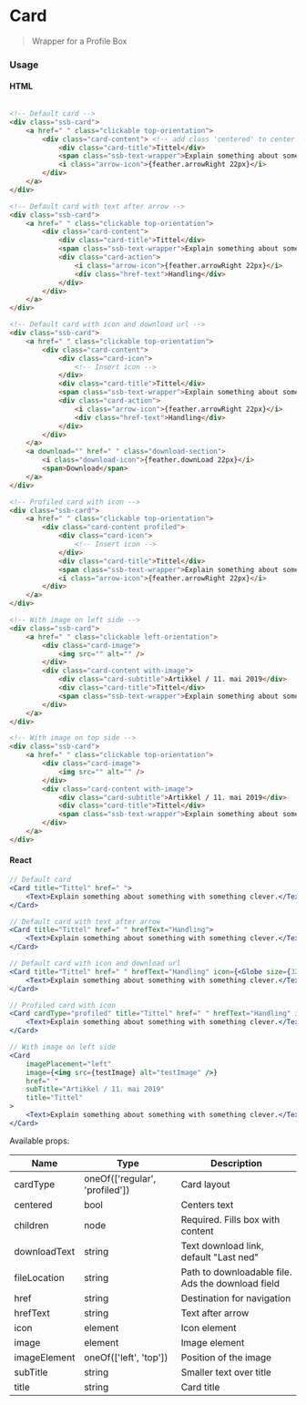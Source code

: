 Card
========

> Wrapper for a Profile Box

### Usage

#### HTML

```html

<!-- Default card -->
<div class="ssb-card">
    <a href=" " class="clickable top-orientation">
        <div class="card-content"> <!-- add class 'centered' to center all content -->
            <div class="card-title">Tittel</div>
            <span class="ssb-text-wrapper">Explain something about something with something clever.</span>
            <i class="arrow-icon">{feather.arrowRight 22px}</i>
        </div>
    </a>
</div>

<!-- Default card with text after arrow -->
<div class="ssb-card">
    <a href=" " class="clickable top-orientation">
        <div class="card-content">
            <div class="card-title">Tittel</div>
            <span class="ssb-text-wrapper">Explain something about something with something clever.</span>
            <div class="card-action">
                <i class="arrow-icon">{feather.arrowRight 22px}</i>
                <div class="href-text">Handling</div>
            </div>
        </div>
    </a>
</div>

<!-- Default card with icon and download url -->
<div class="ssb-card">
    <a href=" " class="clickable top-orientation">
        <div class="card-content">
            <div class="card-icon">
                <!-- Insert icon -->
            </div>
            <div class="card-title">Tittel</div>
            <span class="ssb-text-wrapper">Explain something about something with something clever.</span>
            <div class="card-action">
                <i class="arrow-icon">{feather.arrowRight 22px}</i>
                <div class="href-text">Handling</div>
            </div>
        </div>
    </a>
    <a download="" href=" " class="download-section">
        <i class="download-icon">{feather.downLoad 22px}</i>
        <span>Download</span>
    </a>
</div>

<!-- Profiled card with icon -->
<div class="ssb-card">
    <a href=" " class="clickable top-orientation">
        <div class="card-content profiled">
            <div class="card-icon">
                <!-- Insert icon -->
            </div>
            <div class="card-title">Tittel</div>
            <span class="ssb-text-wrapper">Explain something about something with something clever.</span>
            <i class="arrow-icon">{feather.arrowRight 22px}</i>
        </div>
    </a>
</div>

<!-- With image on left side -->
<div class="ssb-card">
    <a href=" " class="clickable left-orientation">
        <div class="card-image">
            <img src="" alt="" />
        </div>
        <div class="card-content with-image">
            <div class="card-subtitle">Artikkel / 11. mai 2019</div>
            <div class="card-title">Tittel</div>
            <span class="ssb-text-wrapper">Explain something about something with something clever.</span>
        </div>
    </a>
</div>

<!-- With image on top side -->
<div class="ssb-card">
    <a href=" " class="clickable top-orientation">
        <div class="card-image">
            <img src="" alt="" />
        </div>
        <div class="card-content with-image">
            <div class="card-subtitle">Artikkel / 11. mai 2019</div>
            <div class="card-title">Tittel</div>
            <span class="ssb-text-wrapper">Explain something about something with something clever.</span>
        </div>
    </a>
</div>
```

#### React

```jsx harmony
// Default card 
<Card title="Tittel" href=" ">
    <Text>Explain something about something with something clever.</Text>
</Card>

// Default card with text after arrow
<Card title="Tittel" href=" " hrefText="Handling">
    <Text>Explain something about something with something clever.</Text>
</Card>

// Default card with icon and download url
<Card title="Tittel" href=" " hrefText="Handling" icon={<Globe size={32} />} fileLocation="./not_a_file.md" downloadText="Download">
    <Text>Explain something about something with something clever.</Text>
</Card>

// Profiled card with icon
<Card cardType="profiled" title="Tittel" href=" " hrefText="Handling" icon={<Globe size={120} />} >
    <Text>Explain something about something with something clever.</Text>
</Card>

// With image on left side
<Card
    imagePlacement="left"
    image={<img src={testImage} alt="testImage" />}
    href=" "
    subTitle="Artikkel / 11. mai 2019"
    title="Tittel"
>
    <Text>Explain something about something with something clever.</Text>
</Card>
```

Available props:

| Name       | Type           | Description  |
| ---------- | ------------- | ----- |
| cardType | oneOf(['regular', 'profiled'])  | Card layout |
| centered | bool | Centers text |
| children | node | Required. Fills box with content |
| downloadText | string | Text download link, default "Last ned" |
| fileLocation | string | Path to downloadable file. Ads the download field |
| href | string | Destination for navigation |
| hrefText | string | Text after arrow |
| icon | element | Icon element |
| image | element | Image element |
| imageElement | oneOf(['left', 'top']) | Position of the image |
| subTitle | string | Smaller text over title |
| title | string | Card title |
